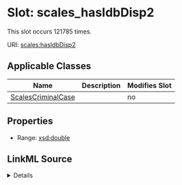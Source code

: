 

# Slot: scales_hasIdbDisp2




This slot occurs 121785 times.


URI: [scales:hasIdbDisp2](http://schemas.scales-okn.org/rdf/scales#hasIdbDisp2)



<!-- no inheritance hierarchy -->





## Applicable Classes

| Name | Description | Modifies Slot |
| --- | --- | --- |
| [ScalesCriminalCase](../classes/ScalesCriminalCase.md) |  |  no  |







## Properties

* Range: [xsd:double](http://www.w3.org/2001/XMLSchema#double)







## LinkML Source

<details>

```yaml
name: scales_hasIdbDisp2
from_schema: okns:scales-kg
rank: 1000
slot_uri: scales:hasIdbDisp2
alias: scales_hasIdbDisp2
domain_of:
- scales_CriminalCase
range: double

```
</details>